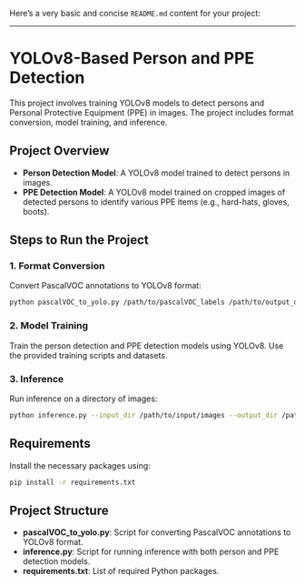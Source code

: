 Here’s a very basic and concise `README.md` content for your project:

---

# YOLOv8-Based Person and PPE Detection

This project involves training YOLOv8 models to detect persons and Personal Protective Equipment (PPE) in images. The project includes format conversion, model training, and inference.

## Project Overview

- **Person Detection Model**: A YOLOv8 model trained to detect persons in images.
- **PPE Detection Model**: A YOLOv8 model trained on cropped images of detected persons to identify various PPE items (e.g., hard-hats, gloves, boots).

## Steps to Run the Project

### 1. Format Conversion

Convert PascalVOC annotations to YOLOv8 format:

```bash
python pascalVOC_to_yolo.py /path/to/pascalVOC_labels /path/to/output_dir
```

### 2. Model Training

Train the person detection and PPE detection models using YOLOv8. Use the provided training scripts and datasets.

### 3. Inference

Run inference on a directory of images:

```bash
python inference.py --input_dir /path/to/input/images --output_dir /path/to/output/images --person_det_model /path/to/person/model --ppe_detection_model /path/to/ppe/model
```

## Requirements

Install the necessary packages using:

```bash
pip install -r requirements.txt
```

## Project Structure

- **pascalVOC_to_yolo.py**: Script for converting PascalVOC annotations to YOLOv8 format.
- **inference.py**: Script for running inference with both person and PPE detection models.
- **requirements.txt**: List of required Python packages.
